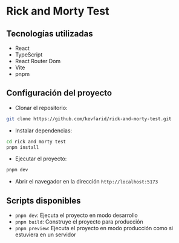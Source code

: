 # Rick and Morty Test

## Tecnologías utilizadas

- React
- TypeScript
- React Router Dom
- Vite
- pnpm

## Configuración del proyecto

- Clonar el repositorio:

```bash
git clone https://github.com/kevfarid/rick-and-morty-test.git
```

- Instalar dependencias:

```bash
cd rick and morty test
pnpm install
```

- Ejecutar el proyecto:

```bash
pnpm dev
```

- Abrir el navegador en la dirección `http://localhost:5173`

## Scripts disponibles

- `pnpm dev`: Ejecuta el proyecto en modo desarrollo
- `pnpm build`: Construye el proyecto para producción
- `pnpm preview`: Ejecuta el proyecto en modo producción como si estuviera en un servidor